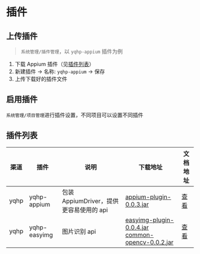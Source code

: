 # 插件

## 上传插件

> `系统管理/插件管理`，以 `yqhp-appium` 插件为例

1. 下载 Appium 插件（见[插件列表](#插件列表)）
2. 新建插件 -> 名称: `yqhp-appium` -> 保存
3. 上传下载好的插件文件

## 启用插件

`系统管理/项目管理`进行插件设置，不同项目可以设置不同插件

## 插件列表

| 渠道 | 插件         | 说明                                    | 下载地址                                                                                                                                                                | 文档地址                                                             |
| ---- | ------------ | --------------------------------------- | ----------------------------------------------------------------------------------------------------------------------------------------------------------------------- | -------------------------------------------------------------------- |
| yqhp | yqhp-appium  | 包装 AppiumDriver，提供更容易使用的 api | [appium-plugin-0.0.3.jar](http://139.9.5.56:9000/yqhp-res/appium-plugin-0.0.3.jar)                                                                                      | [查看](https://github.com/yqhp/yqhp/tree/main/agent/plugins/appium)  |
| yqhp | yqhp-easyimg | 图片识别 api                            | [easyimg-plugin-0.0.4.jar](http://139.9.5.56:9000/yqhp-res/easyimg-plugin-0.0.4.jar) [common-opencv-0.0.2.jar](http://139.9.5.56:9000/yqhp-res/common-opencv-0.0.2.jar) | [查看](https://github.com/yqhp/yqhp/tree/main/agent/plugins/easyimg) |
